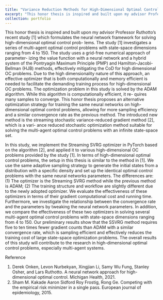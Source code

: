 ```yaml
---
title: "Variance Reduction Methods for High-Dimensional Optimal Control Problem"
excerpt: "This honor thesis is inspired and built upon my advisor Professor Ruthotto’s recent study [1] which formulates the neural network framework for solving high-dimensional optimal control prob- lems<br/><img src='/images/proposal.png'>"
collection: portfolio
---
```


This honor thesis is inspired and built upon my advisor Professor Ruthotto’s recent study [1] which formulates the neural network framework for solving high-dimensional optimal control prob- lems. The study [1] investigates a series of multi-agent optimal control problems with state-space dimensions ranging from 4 to 150. The study uses a grid-free numerical approach of parameter- izing the value function with a neural network and a hybrid system of the Pontryagin Maximum Principle (PMP) and Hamilton-Jacobi-Bellman (HJB) methods, effectively mitigating the CoD for high dimensional OC problems. Due to the high dimensionality nature of this approach, an effective optimizer that is both computationally and memory efficient is needed to facilitate the demanding training process for high-dimensional OC problems. The optimization problem in this study is solved by the ADAM algorithm. While this algorithm is computationally efficient, it re- quires many samples to converge. This honor thesis proposes an alternative optimization strategy for training the same neural networks on high-dimensional optimal control problems, allowing for more sampling efficiency and a similar convergence rate as the previous method. The introduced new method is the streaming stochastic variance-reduced gradient method [2], which is a vari- ance reduced stochastic optimization method suitable for solving the multi-agent optimal control problems with an infinite state-space set.


In this study, we implement the Streaming SVRG optimizer in PyTorch based on the algorithm [2], and applied it to various high-dimensional OC problems provided by the study [1]. In terms of high-dimensional optimal control problems, the setup in this thesis is similar to the method in [1]. We use the same adaptive sampling strategy to generate the initial states from a distribution with a specific density and set up the identical optimal control problems with the same neural networks parameters. The differences are: (1) The optimizer is the Streaming SVRG method while the previous method is ADAM; (2) The training structure and workflow are slightly different due to the newly adopted optimizer. We evaluate the effectiveness of these optimizers in terms of their gradient computational cost and running time. Furthermore, we investigate the relationship between the convergence rate and the parameters by tweaking the neural network parameters. In addition, we compare the effectiveness of these two optimizers in solving several multi-agent optimal control problems with state-space dimensions ranging from 4 to 150. Our preliminary results show that the SSVRG method requires five to ten times fewer gradient counts than ADAM with a similar convergence rate, which is sampling efficient and effectively reduces the training cost of large state-space optimization problems. The overall results of this study will contribute to the research in high-dimensional optimal control problems, especially multi-agent systems.


Reference 
1. Derek Onken, Levon Nurbekyan, Xingjian Li, Samy Wu Fung, Stanley Osher, and Lars Ruthotto. A neural network approach for high-dimensional optimal control. Michigan Health, 2021.
2. Sham M. Kakade Aaron Sidford Roy Frostig, Rong Ge. Competing with the empirical risk minimizer in a single pass. European journal of epidemiology, 2015.